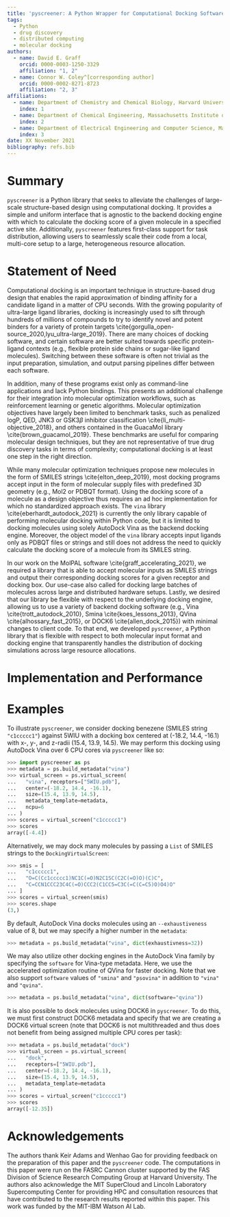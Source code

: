 ```yaml
---
title: 'pyscreener: A Python Wrapper for Computational Docking Software'
tags:
  - Python
  - drug discovery
  - distributed computing
  - molecular docking
authors:
  - name: David E. Graff
    orcid: 0000-0003-1250-3329
    affiliation: "1, 2"
  - name: Connor W. Coley^[corresponding author]
    orcid: 0000-0002-8271-8723
    affiliation: "2, 3"
affiliations:
  - name: Department of Chemistry and Chemical Biology, Harvard University
    index: 1
  - name: Department of Chemical Engineering, Massachusetts Institute of Technology
    index: 2
  - name: Department of Electrical Engineering and Computer Science, Massachusetts Institute of Technology
    index: 3
date: XX November 2021
bibliography: refs.bib
---
```


# Summary
`pyscreener` is a Python library that seeks to alleviate the challenges of large-scale structure-based design using computational docking. It provides a simple and uniform interface that is agnostic to the backend docking engine with which to calculate the docking score of a given molecule in a specified active site. Additionally, `pyscreener` features first-class support for task distribution, allowing users to seamlessly scale their code from a local, multi-core setup to a large, heterogeneous resource allocation.

# Statement of Need
Computational docking is an important technique in structure-based drug design that enables the rapid approximation of binding affinity for a candidate ligand in a matter of CPU seconds. With the growing popularity of ultra-large ligand libraries, docking is increasingly used to sift through hundreds of millions of compounds to try to identify novel and potent binders for a variety of protein targets \cite{gorgulla_open-source_2020,lyu_ultra-large_2019}. There are many choices of docking software, and certain software are better suited towards specific protein-ligand contexts (e.g., flexible protein side chains or sugar-like ligand molecules). Switching between these software is often not trivial as the input preparation, simulation, and output parsing pipelines differ between each software.

In addition, many of these programs exist only as command-line applications and lack Python bindings.
This presents an additional challenge for their integration into molecular optimization workflows, such as reinforcement learning or genetic algorithms.
Molecular optimization objectives have largely been limited to benchmark tasks, such as penalized logP, QED, JNK3 or GSK3$\beta$ inhibitor classification \cite{li_multi-objective_2018}, and others contained in the GuacaMol library \cite{brown_guacamol_2019}. These benchmarks are useful for comparing molecular design techniques, but they are not representative of true drug discovery tasks in terms of complexity; computational docking is at least one step in the right direction.

While many molecular optimization techniques propose new molecules in the form of SMILES strings \cite{elton_deep_2019}, most docking programs accept input in the form of molecular supply files with predefined 3D geometry (e.g., Mol2 or PDBQT format). Using the docking score of a molecule as a design objective thus requires an ad hoc implementation for which no standardized approach exists.
The `vina` library \cite{eberhardt_autodock_2021} is currently the only library capable of performing molecular docking within Python code, but it is limited to docking molecules using solely AutoDock Vina as the backend docking engine.
Moreover, the object model of the `vina` library accepts input ligands only as PDBQT files or strings and still does not address the need to quickly calculate the docking score of a molecule from its SMILES string.

In our work on the MolPAL software \cite{graff_accelerating_2021}, we required a library that is able to accept molecular inputs as SMILES strings and output their corresponding docking scores for a given receptor and docking box. Our use-case also called for docking large batches of molecules across large and distributed hardware setups. Lastly, we desired that our library be flexible with respect to the underlying docking engine, allowing us to use a variety of backend docking software (e.g., Vina \cite{trott_autodock_2010}, Smina \cite{koes_lessons_2013}, QVina \cite{alhossary_fast_2015}, or DOCK6 \cite{allen_dock_2015}) with minimal changes to client code. To that end, we developed `pyscreener`, a Python library that is flexible with respect to both molecular input format and docking engine that transparently handles the distribution of docking simulations across large resource allocations.
# Implementation and Performance

# Examples

To illustrate `pyscreener`, we consider docking benezene (SMILES string `"c1ccccc1"`) against 5WIU with a docking box centered at (-18.2, 14.4, -16.1) with x-, y-, and z-radii (15.4, 13.9, 14.5). We may perform this docking using AutoDock Vina over 6 CPU cores via `pyscreener` like so:
```python
>>> import pyscreener as ps
>>> metadata = ps.build_metadata("vina")
>>> virtual_screen = ps.virtual_screen(
...   "vina", receptors=["5WIU.pdb"],
...   center=(-18.2, 14.4, -16.1),
...   size=(15.4, 13.9, 14.5),
...   metadata_template=metadata,
...   ncpu=6
... )
>>> scores = virtual_screen("c1ccccc1")
>>> scores
array([-4.4])
```

Alternatively, we may dock many molecules by passing a `List` of SMILES strings to the `DockingVirtualScreen`:
```python
>>> smis = [
...   "c1ccccc1",
...   "O=C(Cc1ccccc1)NC1C(=O)N2C1SC(C2C(=O)O)(C)C",
...   "C=CCN1CCC23C4C(=O)CCC2(C1CC5=C3C(=C(C=C5)O)O4)O"
... ]
>>> scores = virtual_screen(smis)
>>> scores.shape
(3,)
```

By default, AutoDock Vina docks molecules using an `--exhaustiveness` value of 8, but we may specify a higher number in the `metadata`:
```python
>>> metadata = ps.build_metadata("vina", dict(exhaustivness=32))
```
We may also utilize other docking engines in the AutoDock Vina family by specifying the `software` for Vina-type metadata. Here, we use the accelerated optimization routine of QVina for faster docking. Note that we also support `software` values of `"smina"` and `"psovina"` in addition to `"vina"` and `"qvina"`.
```python
>>> metadata = ps.build_metadata("vina", dict(software="qvina"))
```

It is also possible to dock molecules using DOCK6 in `pyscreener`. To do this, we must first construct DOCK6 metadata and specify that we are creating a DOCK6 virtual screen (note that DOCK6 is not multithreaded and thus does not benefit from being assigned multiple CPU cores per task):
```python
>>> metadata = ps.build_metadata("dock")
>>> virtual_screen = ps.virtual_screen(
...   "dock",
...   receptors=["5WIU.pdb"],
...   center=(-18.2, 14.4, -16.1),
...   size=(15.4, 13.9, 14.5),
...   metadata_template=metadata
... )
>>> scores = virtual_screen("c1ccccc1")
>>> scores
array([-12.35])
```

# Acknowledgements

The authors thank Keir Adams and Wenhao Gao for providing feedback on the preparation of this paper and the `pyscreener` code. The computations in this paper were run on the FASRC Cannon cluster supported by the FAS Division of Science Research Computing Group at Harvard University. The authors also acknowledge the MIT SuperCloud and Lincoln Laboratory Supercomputing Center for providing HPC and consultation resources that have contributed to the research results reported within this paper. This work was funded by the MIT-IBM Watson AI Lab.